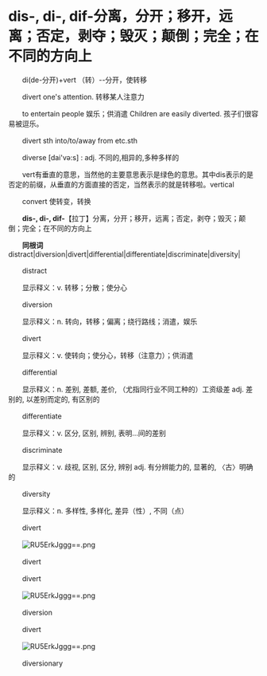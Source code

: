 # dis-, di-, dif-分离，分开；移开，远离；否定，剥夺；毁灭；颠倒；完全；在不同的方向上

　　di(de-分开)+vert （转）--分开，使转移

　　divert one's attention. 转移某人注意力

　　to entertain people 娱乐；供消遣 Children are easily diverted. 孩子们很容易被逗乐。

　　divert sth into/to/away from etc.sth

　　diverse \[dai'və:s\] : adj. 不同的,相异的,多种多样的

　　vert有垂直的意思，当然他的主要意思表示是绿色的意思。其中dis表示的是否定的前缀，从垂直的方面直接的否定，当然表示的就是转移啦。vertical

　　convert 使转变，转换

　　**dis-, di-, dif-**【拉丁】分离，分开；移开，远离；否定，剥夺；毁灭；颠倒；完全；在不同的方向上

　　**同根词**distract\|diversion\|divert\|differential\|differentiate\|discriminate\|diversity\|

　　distract

　　显示释义：v. 转移；分散；使分心

　　diversion

　　显示释义：n. 转向，转移；偏离；绕行路线；消遣，娱乐

　　divert

　　显示释义：v. 使转向；使分心，转移（注意力）；供消遣

　　differential

　　显示释义：n. 差别, 差额, 差价, （尤指同行业不同工种的）工资级差 adj. 差别的, 以差别而定的, 有区别的

　　differentiate

　　显示释义：v. 区分, 区别, 辨别, 表明…间的差别

　　discriminate

　　显示释义：v. 歧视, 区别, 区分, 辨别 adj. 有分辨能力的, 显著的, 〈古〉明确的

　　diversity

　　显示释义：n. 多样性, 多样化, 差异（性）, 不同（点）

　　divert

　　![RU5ErkJggg==.png](image1-20230708221749-ztypmha.png)

　　divert

　　divert

　　![RU5ErkJggg==.png](image1-20230708221749-ztypmha.png)

　　diversion

　　divert

　　![RU5ErkJggg==.png](image1-20230708221749-ztypmha.png)

　　diversionary
